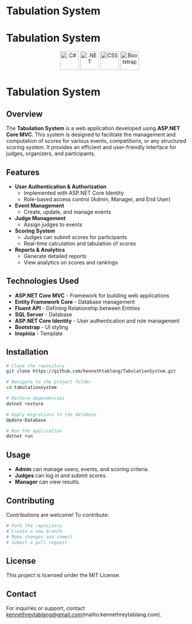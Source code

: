 # Tabulation System
# Tabulation System

<p align="center">
  <img src="https://upload.wikimedia.org/wikipedia/commons/b/bd/Logo_C_sharp.svg" alt="C#" width="50" height="50" />
  <img src="https://upload.wikimedia.org/wikipedia/commons/7/7d/Microsoft_.NET_logo.svg" alt=".NET" width="50" height="50" />
  <img src="https://upload.wikimedia.org/wikipedia/commons/6/62/CSS3_logo.svg" alt="CSS" width="50" height="50" />
  <img src="https://upload.wikimedia.org/wikipedia/commons/b/b2/Bootstrap_logo.svg" alt="Bootstrap" width="50" height="50" />
</p>

# Tabulation System

## Overview
The **Tabulation System** is a web application developed using **ASP.NET Core MVC**. This system is designed to facilitate the management and computation of scores for various events, competitions, or any structured scoring system. It provides an efficient and user-friendly interface for judges, organizers, and participants.

## Features
- **User Authentication & Authorization**  
  - Implemented with ASP.NET Core Identity  
  - Role-based access control (Admin, Manager, and End User)
- **Event Management**  
  - Create, update, and manage events
- **Judge Management**  
  - Assign judges to events
- **Scoring System**  
  - Judges can submit scores for participants
  - Real-time calculation and tabulation of scores
- **Reports & Analytics**  
  - Generate detailed reports
  - View analytics on scores and rankings

## Technologies Used
- **ASP.NET Core MVC** - Framework for building web applications
- **Entity Framework Core** - Database management
- **Fluent API** - Defining Relationship between Entities
- **SQL Server** - Database
- **ASP.NET Core Identity** - User authentication and role management
- **Bootstrap** - UI styling
- **Inspinia** - Template

## Installation
```sh
# Clone the repository
git clone https://github.com/kennethtablang/TabulationSystem.git

# Navigate to the project folder
cd tabulationsystem

# Restore dependencies
dotnet restore

# Apply migrations to the database
Update-Database

# Run the application
dotnet run
```

## Usage
- **Admin** can manage users, events, and scoring criteria.
- **Judges** can log in and submit scores.
- **Manager** can view results.

## Contributing
Contributions are welcome! To contribute:
```sh
# Fork the repository
# Create a new branch
# Make changes and commit
# Submit a pull request
```

## License
This project is licensed under the MIT License.

## Contact
For inquiries or support, contact kennethreytablang@gmail.com(mailto:kennethreytablang.com).
